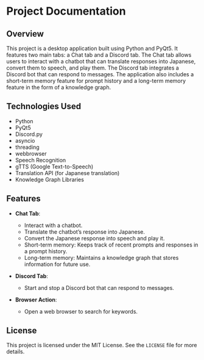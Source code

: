 # Project Documentation

## Overview
This project is a desktop application built using Python and PyQt5. It features two main tabs: a Chat tab and a Discord tab. The Chat tab allows users to interact with a chatbot that can translate responses into Japanese, convert them to speech, and play them. The Discord tab integrates a Discord bot that can respond to messages. The application also includes a short-term memory feature for prompt history and a long-term memory feature in the form of a knowledge graph.

## Technologies Used
- Python
- PyQt5
- Discord.py
- asyncio
- threading
- webbrowser
- Speech Recognition
- gTTS (Google Text-to-Speech)
- Translation API (for Japanese translation)
- Knowledge Graph Libraries

## Features
- **Chat Tab**: 
  - Interact with a chatbot.
  - Translate the chatbot’s response into Japanese.
  - Convert the Japanese response into speech and play it.
  - Short-term memory: Keeps track of recent prompts and responses in a prompt history.
  - Long-term memory: Maintains a knowledge graph that stores information for future use.

- **Discord Tab**: 
  - Start and stop a Discord bot that can respond to messages.

- **Browser Action**: 
  - Open a web browser to search for keywords.

## License
This project is licensed under the MIT License. See the `LICENSE` file for more details.
